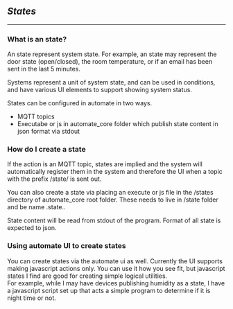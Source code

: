 ## *States* ##
------------

### What is an state? ###
An state represent system state. 
For example, an state may represent the door state (open/closed), the room temperature, 
or if an email has been sent in the last 5 minutes.

Systems represent a unit of system state, and can be used in conditions, and have various UI elements to support showing
system status.

States can be configured in automate in two ways.
- MQTT topics
- Executabe or js in automate_core folder which publish state content in json format via stdout


### How do I create a state ###

If the action is an MQTT topic, states are implied and the system will automatically register them in the system 
and therefore the UI when a topic with the prefix /state/ is sent out.

You can also create a state via placing an execute or js file in the /states directory of automate_core root folder.
These needs to live in /state folder and be name <anything>.state.<js else assumed executable>.

State content will be read from stdout of the program.
Format of all state is expected to json.


### Using automate UI to create states ###
You can create states via the automate ui as well.  Currently the UI supports making javascript actions only. 
You can use it how you see fit, but javascript states I find are good for creating simple logical utilities.  
For example, while I may have devices publishing humidity as a state, I have a javascript script set up that 
acts a simple program to determine if it is night time or not. 
